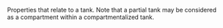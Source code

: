 Properties that relate to a tank. Note that a partial tank may be considered as a compartment within a compartmentalized tank.

<!-- end of short definition -->

